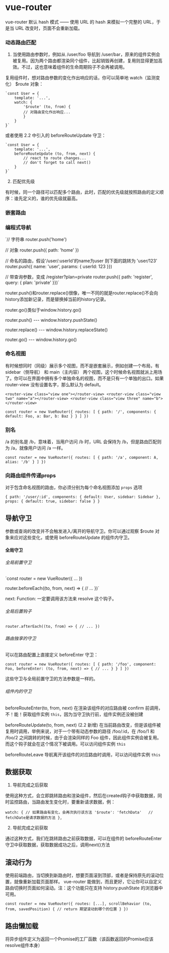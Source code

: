 # vue-router

vue-router 默认 hash 模式 —— 使用 URL 的 hash 来模拟一个完整的 URL，于是当 URL 改变时，页面不会重新加载。

### 动态路由匹配

1. 当使用路由参数时，例如从 /user/foo 导航到 /user/bar，原来的组件实例会被复用。因为两个路由都渲染同个组件，比起销毁再创建，复用则显得更加高效。不过，这也意味着组件的生命周期钩子不会再被调用。

复用组件时，想对路由参数的变化作出响应的话，你可以简单地 watch（监测变化） $route 对象：

    `const User = {
        template: '...',
        watch: {
            '$route' (to, from) {
            // 对路由变化作出响应...
            }
        }
    }`

或者使用 2.2 中引入的 beforeRouteUpdate 守卫：

    `const User = {
        template: '...',
        beforeRouteUpdate (to, from, next) {
            // react to route changes...
            // don't forget to call next()
        }
    }`

2. 匹配优先级

有时候，同一个路径可以匹配多个路由，此时，匹配的优先级就按照路由的定义顺序：谁先定义的，谁的优先级就最高。

### 嵌套路由

### 编程式导航

`// 字符串
router.push('home')

// 对象
router.push({ path: 'home' })

// 命名的路由，假设'/user/:userId'的name为user 则下面的跳转为 'user/123'
router.push({ name: 'user', params: { userId: 123 }})

// 带查询参数，变成 /register?plan=private
router.push({ path: 'register', query: { plan: 'private' }})`

router.push()和router.replace()很像，唯一不同的就是router.replace()不会向history添加新记录，而是替换掉当前的history记录。

router.go()类似于window.history.go()

router.push()  ---  window.history.pushState()

router.replace()   ---  window.history.replaceState()

router.go()  ---  window.history.go()

### 命名视图

有时候想同时（同级）展示多个视图，而不是嵌套展示，例如创建一个布局，有 sidebar（侧导航） 和 main（主内容） 两个视图，这个时候命名视图就派上用场了。你可以在界面中拥有多个单独命名的视图，而不是只有一个单独的出口。如果 router-view 没有设置名字，那么默认为 default。

`<router-view class="view one"></router-view>
<router-view class="view two" name="a"></router-view>
<router-view class="view three" name="b"></router-view>`

`const router = new VueRouter({
  routes: [
    {
      path: '/',
      components: {
        default: Foo,
        a: Bar,
        b: Baz
      }
    }
  ]
})`


### 别名

/a 的别名是 /b，意味着，当用户访问 /b 时，URL 会保持为 /b，但是路由匹配则为 /a，就像用户访问 /a 一样。

`const router = new VueRouter({
  routes: [
    { path: '/a', component: A, alias: '/b' }
  ]
})`

### 向路由组件传递props

对于包含命名视图的路由，你必须分别为每个命名视图添加 `props` 选项

`{
  path: '/user/:id',
  components: { default: User, sidebar: Sidebar },
  props: { default: true, sidebar: false }
}`

## 导航守卫

参数或查询的改变并不会触发进入/离开的导航守卫。你可以通过观察 $route 对象来应对这些变化，或使用 beforeRouteUpdate 的组件内守卫。

#### 全局守卫

###### 全局前置守卫

`const router = new VueRouter({ ... })

router.beforeEach((to, from, next) => {
  // ...
})`

next: Function: 一定要调用该方法来 resolve 这个钩子。


###### 全局后置钩子

`router.afterEach((to, from) => {
  // ...
})`

###### 路由独享的守卫

可以在路由配置上直接定义 beforeEnter 守卫：

`const router = new VueRouter({
  routes: [
    {
      path: '/foo',
      component: Foo,
      beforeEnter: (to, from, next) => {
        // ...
      }
    }
  ]
})`

这些守卫与全局前置守卫的方法参数是一样的。

###### 组件内的守卫

beforeRouteEnter(to, from, next)  在渲染该组件的对应路由被 confirm 前调用，不！能！获取组件实例 `this`，因为当守卫执行前，组件实例还没被创建

beforeRouteUpdate(to, from, next) (2.2 新增)   在当前路由改变，但是该组件被复用时调用，举例来说，对于一个带有动态参数的路径 /foo/:id，在 /foo/1 和 /foo/2 之间跳转的时候，由于会渲染同样的 Foo 组件，因此组件实例会被复用。而这个钩子就会在这个情况下被调用。可以访问组件实例 `this`

beforeRouteLeave   导航离开该组件的对应路由时调用，可以访问组件实例 `this`

## 数据获取

1. 导航完成之后获取

使用这种方式，会立即跳转路由和渲染组件，然后在created钩子中获取数据，同时监控路由，当路由发生变化时，要重新请求数据，例：

`watch: {
    // 如果路由有变化，会再次执行该方法
    '$route': 'fetchData'   // fetchDate是请求数据的方法
},`

2. 导航完成之前获取

通过这种方式，我们在跳转路由之前获取数据，可以在组件的 beforeRouteEnter 守卫中获取数据，获取数据成功之后，调用next()方法


##  滚动行为

使用前端路由，当切换到新路由时，想要页面滚到顶部，或者是保持原先的滚动位置，就像重新加载页面那样。 vue-router 能做到，而且更好，它让你可以自定义路由切换时页面如何滚动。注：这个功能只在支持 history.pushState 的浏览器中可用。

`const router = new VueRouter({
    routes: [...],
    scrollBehavior (to, from, savedPosition) {
      // return 期望滚动到哪个的位置
    }
})`

## 路由懒加载

将异步组件定义为返回一个Promise的工厂函数（该函数返回的Promise应该resolve组件本身）

